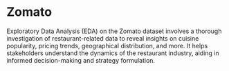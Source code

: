 # Zomato
Exploratory Data Analysis (EDA) on the Zomato dataset involves a thorough investigation of restaurant-related data to reveal insights on cuisine popularity, pricing trends, geographical distribution, and more. It helps stakeholders understand the dynamics of the restaurant industry, aiding in informed decision-making and strategy formulation.
